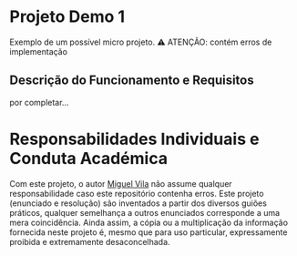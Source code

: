 # Projeto Demo 1

Exemplo de um possível micro projeto. ⚠️ ATENÇÃO: contém erros de implementação


## Descrição do Funcionamento e Requisitos

por completar...

# Responsabilidades Individuais e Conduta Académica

Com este projeto, o autor [Miguel Vila](https://github.com/miguelovila) não assume qualquer responsabilidade caso este repositório contenha erros. Este projeto (enunciado e resolução) são inventados a partir dos diversos guiões práticos, qualquer semelhança a outros enunciados corresponde a uma mera coincidência. Ainda assim, a cópia ou a multiplicação da informação fornecida neste projeto é, mesmo que para uso particular, expressamente proibida e extremamente desaconcelhada.
